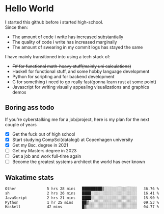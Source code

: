 # Hello World

I started this github before i started high-school.  
Since then:
- The amount of code i write has increased substantially
- The quality of code i write has increased marginally
- The amount of swearing in my commit logs has stayed the same

I have mainly transitioned into using a tech stack of:
- ~~F# for functional math-heavy stuff(mainly uni calculations)~~
- Haskell for functional stuff, and some hobby language development
- Python for scripting and for backend development
- C for something i need to go really fast(gonna learn rust at some point)
- Javascript for writing visually appealing visualizations and graphics demos

## Boring ass todo
If you're cyberstalking me for a job/project, here is my plan for the next couple of years
- [x] Get the fuck out of high school
- [x] Start studying CompSci(datalogi) at Copenhagen university
- [x] Get my Bsc. degree in 2021
- [ ] Get my Masters degree in 2023
- [ ] Get a job and work full-time again
- [ ] Become the greatest systems architect the world has ever known

## Wakatime stats
<!--START_SECTION:waka-->

```txt
Other              5 hrs 28 mins   █████████▒░░░░░░░░░░░░░░░   36.76 %
sh                 2 hrs 26 mins   ████░░░░░░░░░░░░░░░░░░░░░   16.41 %
JavaScript         2 hrs 21 mins   ████░░░░░░░░░░░░░░░░░░░░░   15.90 %
Python             1 hr 25 mins    ██▒░░░░░░░░░░░░░░░░░░░░░░   09.53 %
Haskell            42 mins         █▒░░░░░░░░░░░░░░░░░░░░░░░   04.77 %
```

<!--END_SECTION:waka-->
